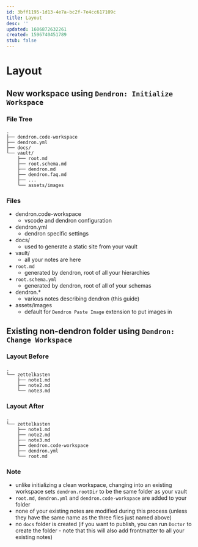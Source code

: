 ```yaml
---
id: 3bff1195-1d13-4e7a-bc2f-7e4cc617109c
title: Layout
desc: ''
updated: 1606872632261
created: 1596740451789
stub: false
---
```


# Layout

## New workspace using `Dendron: Initialize Workspace`

### File Tree
```
.
├── dendron.code-workspace
├── dendron.yml
├── docs/
└── vault/
    ├── root.md
    ├── root.schema.md
    ├── dendron.md
    ├── dendron.faq.md
    ├── ...
    └── assets/images
```

### Files

- dendron.code-workspace
    -  vscode and dendron configuration
- dendron.yml 
    - dendron specific settings
- docs/ 
    - used to generate a static site from your vault
- vault/ 
    - all your notes are here
- `root.md `
    - generated by dendron, root of all your hierarchies
- `root.schema.yml`
    - generated by dendron, root of all of your schemas
- dendron.* 
    - various notes describing dendron (this guide)
- assets/images 
    - default for `Dendron Paste Image` extension to put images in

## Existing non-dendron folder using `Dendron: Change Workspace`

### Layout Before
```
.
└── zettelkasten
    ├── note1.md
    ├── note2.md
    └── note3.md
```

### Layout After
```
.
└── zettelkasten
    ├── note1.md
    ├── note2.md
    ├── note3.md
    ├── dendron.code-workspace
    ├── dendron.yml
    └── root.md
```

### Note
- unlike initializing a clean workspace, changing into an existing workspace sets `dendron.rootDir` to be the same folder as your vault
- `root.md`, `dendron.yml` and `dendron.code-workspace` are added to your folder
- none of your existing notes are modified during this process (unless they have the same name as the three files just named above)
- no `docs` folder is created (if you want to publish, you can run `Doctor` to create the folder - note that this will also add frontmatter to all your existing notes)
